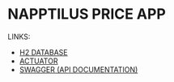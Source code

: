 # NAPPTILUS PRICE APP

LINKS:

- [H2 DATABASE](http://localhost:8080/h2)
- [ACTUATOR](http://localhost:8080/actuator)
- [SWAGGER (API DOCUMENTATION)](http://localhost:8080/swagger)